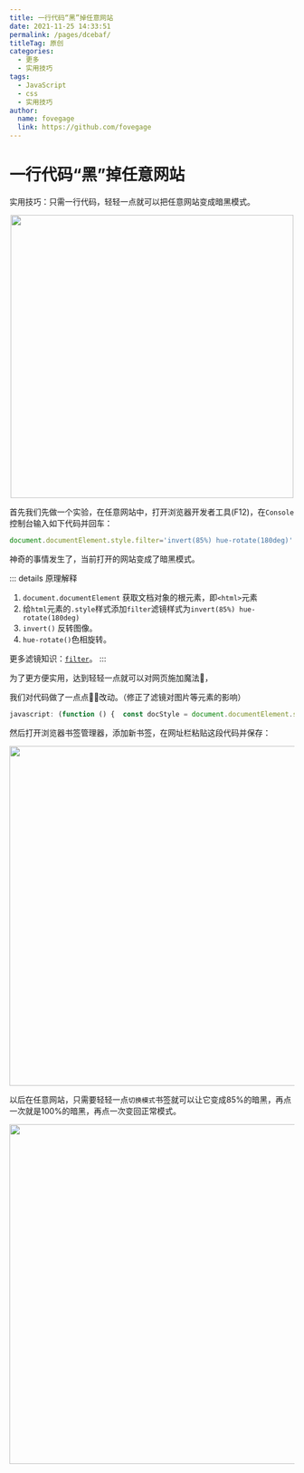 ```yaml
---
title: 一行代码“黑”掉任意网站
date: 2021-11-25 14:33:51
permalink: /pages/dcebaf/
titleTag: 原创
categories:
  - 更多
  - 实用技巧
tags:
  - JavaScript
  - css
  - 实用技巧
author:
  name: fovegage
  link: https://github.com/fovegage
---
```

# 一行代码“黑”掉任意网站

实用技巧：只需一行代码，轻轻一点就可以把任意网站变成暗黑模式。
<p align="center"><img src="https://cdn.staticaly.com/gh/fovegage/image_store@master/blog/QQ20211125-163111.2tmjlvz28n80.png" width="500" style="cursor: zoom-in;"></p>

<!-- more -->

首先我们先做一个实验，在任意网站中，打开浏览器开发者工具(F12)，在`Console`控制台输入如下代码并回车：

```js
document.documentElement.style.filter='invert(85%) hue-rotate(180deg)'
```

神奇的事情发生了，当前打开的网站变成了暗黑模式。

::: details 原理解释
1. `document.documentElement` 获取文档对象的根元素，即`<html>`元素
2. 给`html`元素的`.style`样式添加`filter`滤镜样式为`invert(85%) hue-rotate(180deg)`
3. `invert()` 反转图像。
4. `hue-rotate()`色相旋转。

更多滤镜知识：[`filter`](https://developer.mozilla.org/zh-CN/docs/Web/CSS/filter)。
:::





为了更方便实用，达到轻轻一点就可以对网页施加魔法🎉，

我们对代码做了一点点🤏🏻改动。（修正了滤镜对图片等元素的影响）
```js
javascript: (function () {  const docStyle = document.documentElement.style;  if (!window.modeIndex) {    window.modeIndex = 0;  }  const styleList = [    '',    'invert(85%) hue-rotate(180deg)',   'invert(100%) hue-rotate(180deg)',  ];  modeIndex = modeIndex >= styleList.length - 1 ? 0 : modeIndex + 1;  docStyle.filter = styleList[modeIndex];  document.body.querySelectorAll('img, picture, video').forEach(el => el.style.filter = modeIndex ? 'invert(1) hue-rotate(180deg)' : '');})();
```

然后打开浏览器书签管理器，添加新书签，在网址栏粘贴这段代码并保存：
<p align="center"><img src="https://cdn.staticaly.com/gh/fovegage/image_store@master/blog/QQ20211125-154655.1byvlo5a60xs.png" width="600" style="cursor: zoom-in;"></p>

以后在任意网站，只需要轻轻一点`切换模式`书签就可以让它变成85%的暗黑，再点一次就是100%的暗黑，再点一次变回正常模式。

<p align="center"><img src="https://cdn.staticaly.com/gh/fovegage/image_store@master/blog/QQ20211125-163111.2tmjlvz28n80.png" width="600" style="cursor: zoom-in;"></p>
